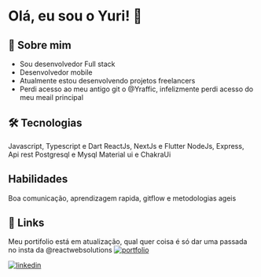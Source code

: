 # Olá, eu sou o Yuri! 👋


## 🚀 Sobre mim

- Sou desenvolvedor Full stack
- Desenvolvedor mobile 
- Atualmente estou desenvolvendo projetos freelancers
- Perdi acesso ao meu antigo git o @Yraffic, infelizmente perdi acesso do meu meail principal


## 🛠 Tecnologias 
Javascript, Typescript e Dart
ReactJs, NextJs e Flutter
NodeJs, Express, Api rest
Postgresql e Mysql
Material ui e ChakraUi

## Habilidades
 Boa comunicação, aprendizagem rapida, gitflow e metodologias ageis 


## 🔗 Links
Meu portifolio está em atualização, qual quer coisa é só dar uma passada no insta da @reactwebsolutions
[![portfolio](https://img.shields.io/badge/my_portfolio-000?style=for-the-badge&logo=ko-fi&logoColor=white)](https://reactwebsolutions.netlify.app/)

[![linkedin](https://img.shields.io/badge/linkedin-0A66C2?style=for-the-badge&logo=linkedin&logoColor=white)](https://www.linkedin.com/in/yraffic)
